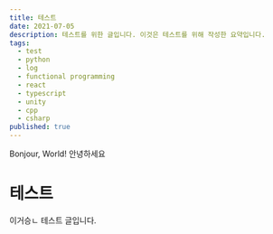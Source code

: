 ```yaml
---
title: 테스트
date: 2021-07-05
description: 테스트를 위한 글입니다. 이것은 테스트를 위해 작성한 요약입니다.
tags:
  - test
  - python
  - log
  - functional programming
  - react
  - typescript
  - unity
  - cpp
  - csharp
published: true
---
```


Bonjour, World!
안녕하세요

# 테스트
이거승ㄴ 테스트 글입니다.